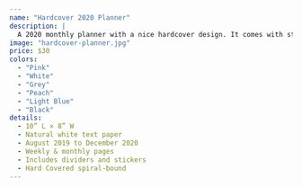 ```yaml
---
name: "Hardcover 2020 Planner"
description: |
  A 2020 monthly planner with a nice hardcover design. It comes with stickers, dividers and has multiple colours to choose from.
image: "hardcover-planner.jpg"
price: $30
colors:
  - "Pink"
  - "White"
  - "Grey"
  - "Peach"
  - "Light Blue"
  - "Black"
details:
  - 10” L × 8” W
  - Natural white text paper
  - August 2019 to December 2020
  - Weekly & monthly pages
  - Includes dividers and stickers
  - Hard Covered spiral-bound
---
```

